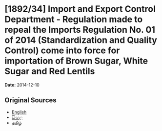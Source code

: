 # [1892/34] Import and Export Control Department - Regulation made to repeal the Imports Regulation No. 01 of 2014 (Standardization and Quality Control) come into force for importation of Brown Sugar, White Sugar and Red Lentils

**Date:** 2014-12-10

## Original Sources

- [English](https://documents.gov.lk/view/extra-gazettes/2014/12/1892-34_E.pdf)
- [සිංහල](https://documents.gov.lk/view/extra-gazettes/2014/12/1892-34_S.pdf)
- [தமிழ்](https://documents.gov.lk/view/extra-gazettes/2014/12/1892-34_T.pdf)
